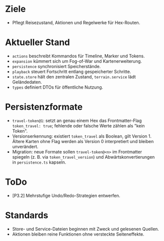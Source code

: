 # Ziele
- Pflegt Reisezustand, Aktionen und Regelwerke für Hex-Routen.

# Aktueller Stand
- `actions` beschreibt Kommandos für Timeline, Marker und Tokens.
- `expansion` kümmert sich um Fog-of-War und Kartenerweiterung.
- `persistence` synchronisiert Speicherstände.
- `playback` steuert Fortschritt entlang gespeicherter Schritte.
- `state.store` hält den zentralen Zustand, `terrain.service` lädt Geländedaten.
- `types` definiert DTOs für öffentliche Nutzung.

# Persistenzformate
- `travel-token@1`: setzt an genau einem Hex das Frontmatter-Flag `token_travel: true`; fehlende oder falsche Werte zählen als "kein Token".
- Versionserkennung: existiert `token_travel` als Boolean, gilt Version 1. Ältere Karten ohne Flag werden als Version 0 interpretiert und bleiben unverändert.
- Migration: neue Formate sollen `travel-token@<n>` im Frontmatter spiegeln (z. B. via `token_travel_version`) und Abwärtskonvertierungen in `persistence.ts` kapseln.

# ToDo
- [P3.2] Mehrstufige Undo/Redo-Strategien entwerfen.

# Standards
- Store- und Service-Dateien beginnen mit Zweck und gelesenen Quellen.
- Aktionen bleiben reine Funktionen ohne versteckte Seiteneffekte.
